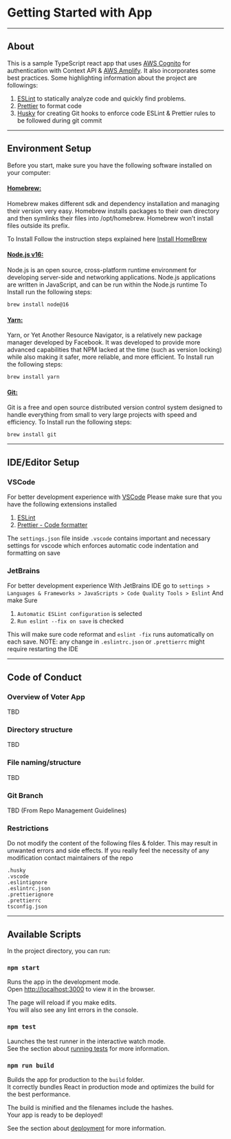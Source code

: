 # Getting Started with App

----

## About

This is a sample TypeScript react app that uses [AWS Cognito](https://aws.amazon.com/cognito/) for authentication with Context API & [AWS Amplify](https://aws.amazon.com/amplify/). It also incorporates some best practices. Some highlighting information about the project are followings:

1. [ESLint](https://eslint.org/) to statically analyze code and quickly find problems.
2. [Prettier](https://prettier.io/) to format code
3. [Husky](https://typicode.github.io/husky/) for creating Git hooks to enforce code ESLint & Prettier rules to be followed during git commit 

----

## Environment Setup

Before you start, make sure you have the following software installed on your computer:

#### [Homebrew:](https://brew.sh/)
Homebrew makes different sdk and dependency installation and managing their version very easy. Homebrew installs packages to their own directory and then symlinks their files into /opt/homebrew. Homebrew won’t install files outside its prefix.

To Install Follow the instruction steps explained here [Install HomeBrew](https://brew.sh/)


#### [Node.js v16:](https://nodejs.org/en/)
Node.js is an open source, cross-platform runtime environment for developing server-side and networking applications. Node.js applications are written in JavaScript, and can be run within the Node.js runtime
To Install run the following steps:
```
brew install node@16
```

#### [Yarn:](https://yarnpkg.com/)
Yarn, or Yet Another Resource Navigator, is a relatively new package manager developed by Facebook. It was developed to provide more advanced capabilities that NPM lacked at the time (such as version locking) while also making it safer, more reliable, and more efficient.
To Install run the following steps:
```
brew install yarn
```

#### [Git:](https://git-scm.com/)
Git is a free and open source distributed version control system designed to handle everything from small to very large projects with speed and efficiency.
To Install run the following steps:
```
brew install git
```

----

## IDE/Editor Setup

### VSCode

For better development experience with [VSCode](https://code.visualstudio.com/) Please make sure that you have the following extensions installed
1. [ESLint](https://marketplace.visualstudio.com/items?itemName=dbaeumer.vscode-eslint)
2. [Prettier - Code formatter](https://marketplace.visualstudio.com/items?itemName=esbenp.prettier-vscode)

The `settings.json` file inside `.vscode` contains important and necessary settings for vscode which enforces automatic code indentation and formatting on save

### JetBrains

For better development experience With JetBrains IDE go to `settings > Languages & Frameworks > JavaScripts > Code Quality Tools > Eslint` And make Sure  
   
 1. `Automatic ESLint configuration` is selected
 2. `Run eslint --fix on save` is checked

This will make sure code reformat and `eslint -fix` runs automatically on each save. NOTE: any change in `.eslintrc.json` or `.prettierrc` might require restarting the IDE  

----

## Code of Conduct

### Overview of Voter App
TBD

### Directory structure
TBD

### File naming/structure
TBD

### Git Branch
TBD (From Repo Management Guidelines)

### Restrictions

Do not modify the content of the following files & folder. This may result in unwanted errors and side effects. If you really feel the necessity of any modification contact maintainers of the repo 

```
.husky
.vscode
.eslintignore
.eslintrc.json
.prettierignore
.prettierrc
tsconfig.json
```


----

## Available Scripts

In the project directory, you can run:

### `npm start`

Runs the app in the development mode.\
Open [http://localhost:3000](http://localhost:3000) to view it in the browser.

The page will reload if you make edits.\
You will also see any lint errors in the console.

### `npm test`

Launches the test runner in the interactive watch mode.\
See the section about [running tests](https://facebook.github.io/create-react-app/docs/running-tests) for more information.

### `npm run build`

Builds the app for production to the `build` folder.\
It correctly bundles React in production mode and optimizes the build for the best performance.

The build is minified and the filenames include the hashes.\
Your app is ready to be deployed!

See the section about [deployment](https://facebook.github.io/create-react-app/docs/deployment) for more information.

